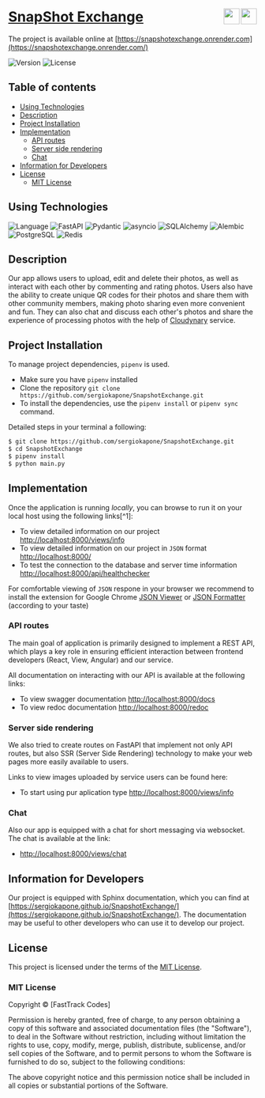 # [SnapShot Exchange](https://snapshotexchange.onrender.com/) <span><img align="right" width="32px" src="https://cdn.jsdelivr.net/gh/devicons/devicon/icons/python/python-original.svg"/><span> </span><img align="right" width="32px" src="https://cdn.jsdelivr.net/gh/devicons/devicon/icons/fastapi/fastapi-original.svg"/></span>

The project is available online at [https://snapshotexchange.onrender.com](https://snapshotexchange.onrender.com/)

![Version](https://img.shields.io/badge/Version-1.0.0-blue.svg)
![License](https://img.shields.io/badge/License-MIT-yellow.svg)

## Table of contents

  * [Using Technologies](#using-technologies)
  * [Description](#description)
  * [Project Installation](#project-installation)
  * [Implementation](#implementation)
    + [API routes](#api-routes)
    + [Server side rendering](#server-side-rendering)
    + [Chat](#chat)
  * [Information for Developers](#information-for-developers)
  * [License](#license)
    + [MIT License](#mit-license)

## Using Technologies

![Language](https://img.shields.io/badge/Language-Python-blue.svg)
![FastAPI](https://img.shields.io/badge/FastAPI-0.103.0-blue.svg)
![Pydantic](https://img.shields.io/badge/Pydantic-2.3-blue.svg)
![asyncio](https://img.shields.io/badge/asyncio-included-green.svg)
![SQLAlchemy](https://img.shields.io/badge/SQLAlchemy-2.0.20-blue.svg)
![Alembic](https://img.shields.io/badge/Alembic-1.7.3-blue.svg)
![PostgreSQL](https://img.shields.io/badge/Database-PostgreSQL-blue.svg)
![Redis](https://img.shields.io/badge/Database-Redis-red.svg)

## Description

Our app allows users to upload, edit and delete their photos, as well as interact with each other by commenting and rating photos. Users also have the ability to create unique QR codes for their photos and share them with other community members, making photo sharing even more convenient and fun. They can also chat and discuss each other's photos and share the experience of processing photos with the help of [Cloudynary](https://cloudinary.com) service.

## Project Installation


To manage project dependencies, `pipenv` is used.

- Make sure you have `pipenv` installed
- Clone the repository `git clone https://github.com/sergiokapone/SnapshotExchange.git`
- To install the dependencies, use the `pipenv install` or `pipenv sync` command.

Detailed steps in your terminal a following:

```bash
$ git clone https://github.com/sergiokapone/SnapshotExchange.git
$ cd SnapshotExchange
$ pipenv install
$ python main.py
```

## Implementation

Once the application is running *locally*, you can browse to run it on your local host using the following links[^1]:
- To view detailed information on our project [http://localhost:8000/views/info](http://localhost:8000/views/info)
- To view detailed information on our project in `JSON` format  [http://localhost:8000/](http://localhost:8000)
- To test the connection to the database and server time information [http://localhost:8000/api/healthchecker](http://localhost:8000/api/healthchecker)

For comfortable viewing of `JSON` respone in your browser we recommend to install the extension for Google Chrome
[JSON Viewer](https://chrome.google.com/webstore/detail/json-viewer/gbmdgpbipfallnflgajpaliibnhdgobh/related?hl=ru) or
[JSON Formatter](https://chrome.google.com/webstore/detail/json-formatter/bcjindcccaagfpapjjmafapmmgkkhgoa?hl=ru) (according to your taste)


### API routes

The main goal of application is primarily designed to implement a REST API, which plays a key role in ensuring efficient interaction between frontend developers (React, View, Angular) and our service.

All documentation on interacting with our API is available at the following links:
- To view swagger documentation [http://localhost:8000/docs](http://localhost:8000/docs)
- To view redoc documentation [http://localhost:8000/redoc](http://localhost:8000/redoc)


### Server side rendering

We also tried to create routes on FastAPI that implement not only API routes, but also SSR (Server Side Rendering) technology to make your web pages more easily available to users.

Links to view images uploaded by service users can be found here:
- To start using pur aplication type [http://localhost:8000/views/info](http://localhost:8000/views/info)

### Chat

Also our app is equipped with a chat for short messaging via websocket. The chat is available at the link:
-  [http://localhost:8000/views/chat](http://localhost:8000/views/chat)


## Information for Developers

Our project is equipped with Sphinx documentation, which you can find at [https://sergiokapone.github.io/SnapshotExchange/](https://sergiokapone.github.io/SnapshotExchange/). The documentation may be useful to other developers who
can use it to develop our project.

## License

This project is licensed under the terms of the [MIT License](LICENSE).

### MIT License

Copyright © [FastTrack Codes]

Permission is hereby granted, free of charge, to any person obtaining a copy of this software and associated documentation files (the "Software"), to deal in the Software without restriction, including without limitation the rights to use, copy, modify, merge, publish, distribute, sublicense, and/or sell copies of the Software, and to permit persons to whom the Software is furnished to do so, subject to the following conditions:

The above copyright notice and this permission notice shall be included in all copies or substantial portions of the Software.
